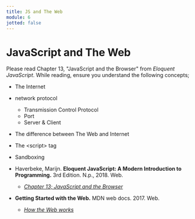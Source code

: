 ```yaml
---
title: JS and The Web
module: 6
jotted: false
---
```


# JavaScript and The Web

Please read Chapter 13, "JavaScript and the Browser" from _Eloquent JavaScript_. While reading, ensure you understand the following concepts;

- The Internet
- network protocol
    - Transmission Control Protocol
    - Port
    - Server & Client
- The difference between The Web and Internet
- The \<script\> tag
- Sandboxing


- Haverbeke, Marijn. **Eloquent JavaScript: A Modern Introduction to Programming.** 3rd Edition. N.p., 2018. Web.
    - [_Chapter 13; JavaScript and the Browser_](https://eloquentjavascript.net/13_browser.html)
- **Getting Started with the Web.** MDN web docs. 2017. Web.
    - [_How the Web works_](https://developer.mozilla.org/en-US/docs/Learn/Getting_started_with_the_web/How_the_Web_works)
